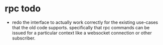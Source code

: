 # rpc todo

- redo the interface to actually work correctly for the existing
  use-cases that the old code supports. specifically that rpc commands
  can be issued for a particular context like a websocket connection
  or other subscriber.
